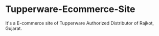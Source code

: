 # Tupperware-Ecommerce-Site
It's a E-commerce site of Tupperware Authorized Distributor of Rajkot, Gujarat.
